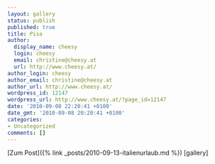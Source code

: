```yaml
---
layout: gallery
status: publish
published: true
title: Pisa
author:
  display_name: cheesy
  login: cheesy
  email: christine@cheesy.at
  url: http://www.cheesy.at/
author_login: cheesy
author_email: christine@cheesy.at
author_url: http://www.cheesy.at/
wordpress_id: 12147
wordpress_url: http://www.cheesy.at/?page_id=12147
date: '2010-09-08 22:20:41 +0100'
date_gmt: '2010-09-08 20:20:41 +0100'
categories:
- Uncategorized
comments: []
---
```


[Zum Post]({% link _posts/2010-09-13-italienurlaub.md %})
[gallery]<!--:-->
